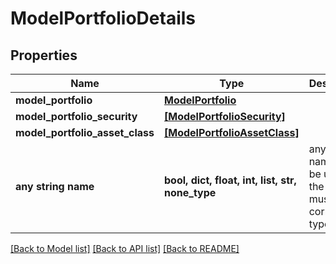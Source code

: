 # ModelPortfolioDetails


## Properties
Name | Type | Description | Notes
------------ | ------------- | ------------- | -------------
**model_portfolio** | [**ModelPortfolio**](ModelPortfolio.md) |  | [optional] 
**model_portfolio_security** | [**[ModelPortfolioSecurity]**](ModelPortfolioSecurity.md) |  | [optional] 
**model_portfolio_asset_class** | [**[ModelPortfolioAssetClass]**](ModelPortfolioAssetClass.md) |  | [optional] 
**any string name** | **bool, dict, float, int, list, str, none_type** | any string name can be used but the value must be the correct type | [optional]

[[Back to Model list]](../README.md#documentation-for-models) [[Back to API list]](../README.md#documentation-for-api-endpoints) [[Back to README]](../README.md)


